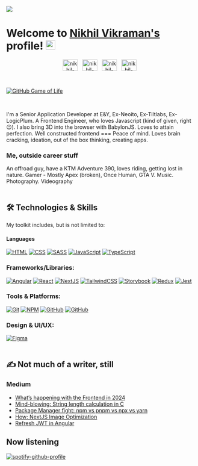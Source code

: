 ![](https://komarev.com/ghpvc/?username=vsnikhilvs&style=for-the-badge)
<br>
# Welcome to [Nikhil Vikraman's](https://vsnikhilvs.github.io/personal-site/) profile! <a href="https://vsnikhilvs.github.io/personal-site/"><img src="https://media.giphy.com/media/hvRJCLFzcasrR4ia7z/giphy.gif" width="25px"></a>

<p align='center'>
   <a href="https://www.linkedin.com/in/sknikhilvs5/" target="_blank"><img align="center" src="https://raw.githubusercontent.com/rahuldkjain/github-profile-readme-generator/master/src/images/icons/Social/linked-in-alt.svg" alt="nikhil-vikraman" height="30" width="40" /></a>&nbsp;&nbsp;
  <a href="https://medium.com/@vsnikhilvs" target="_blank"><img align="center" src="https://static-00.iconduck.com/assets.00/medium-icon-512x284-hpm5xywg.png" alt="nikhil-vikraman" height="30" width="40" /></a>&nbsp;&nbsp;
  <a href="https://dev.to/vsnikhilvs" target="_blank"><img align="center" src="https://www.iconbolt.com/preview/facebook/phosphor-bold/dev-to-logo.svg" alt="nikhil-vikraman" height="30" width="40" /></a>&nbsp;&nbsp;
  <a href="https://stackoverflow.com/users/16613907/vsnikhilvs" target="_blank"><img align="center" src="https://upload.wikimedia.org/wikipedia/commons/thumb/e/ef/Stack_Overflow_icon.svg/768px-Stack_Overflow_icon.svg.png" alt="nikhil-vikraman" height="30" width="40" /></a>&nbsp;&nbsp;
</p>

<br>

[![GitHub Game of Life](https://github4life.herokuapp.com/vsnikhilvs.gif?z=6)](https://github4life.herokuapp.com/vsnikhilvs)

<br>

I'm a Senior Application Developer at E&Y, Ex-Neoito, Ex-Tiltlabs, Ex-LogicPlum. A Frontend Engineer, who loves Javascript (kind of given, right 😉). I also bring 3D into the browser with BabylonJS. Loves to attain perfection. Well constructed frontend === Peace of mind. Loves brain cracking, ideation, out of the box thinking, creating apps.

### Me, outside career stuff
An offroad guy, have a KTM Adventure 390, loves riding, getting lost in nature. Gamer - Mostly Apex (broken), Once Human, GTA V. Music. Photography. Videography
<br>
<br>

## 🛠️ Technologies & Skills
My toolkit includes, but is not limited to:

 #### Languages 
<div>
  <a href="#"><img alt="HTML" src="https://img.shields.io/badge/HTML-E34F26.svg?logo=html5&logoColor=white&style=plastic"></a>
  <a href="#"><img alt="CSS" src="https://img.shields.io/badge/CSS-1572B6.svg?logo=css3&logoColor=white&style=plastic"></a>
  <a href="#"><img alt="SASS" src="https://img.shields.io/badge/Sass-hotpink.svg?logo=SASS&logoColor=white&style=plastic"></a>
  <a href="#"><img alt="JavaScript" src="https://img.shields.io/badge/JavaScript-F7DF1E.svg?logo=javascript&logoColor=black&style=plastic"></a>
  <a href="#"><img alt="TypeScript" src="https://img.shields.io/badge/TypeScript-007ACC.svg?logo=typescript&logoColor=white&style=plastic"></a>
</div>

### Frameworks/Libraries: 
<div>
  <a href="#"><img alt="Angular" src="https://img.shields.io/badge/Angular-dd1b16.svg?logo=angular&logoColor=white&style=plastic"></a>
  <a href="#"><img alt="React" src="https://img.shields.io/badge/React-61DAFB.svg?logo=react&logoColor=white&style=plastic"></a>
  <a href="#"><img alt="NextJS" src="https://img.shields.io/badge/Next.JS-000000.svg?logo=nextdotjs&logoColor=white&style=plastic"></a>
  <a href="#"><img alt="TailwindCSS" src="https://img.shields.io/badge/TailwindCSS-06B6D4.svg?logo=tailwindcss&logoColor=white&style=plastic"></a>
  <a href="#"><img alt="Storybook" src="https://img.shields.io/badge/Storybook-FF4785.svg?logo=storybook&logoColor=white&style=plastic"></a>
  <a href="#"><img alt="Redux" src="https://img.shields.io/badge/Redux-764ABC.svg?logo=redux&logoColor=white&style=plastic"></a>
  <a href="#"><img alt="Jest" src="https://img.shields.io/badge/Jest-C21325.svg?logo=jest&logoColor=white&style=plastic"></a>
</div>

### Tools & Platforms: 
<div>
 <a href="#"><img alt="Git" src="https://img.shields.io/badge/Git-F05032.svg?logo=git&logoColor=white&style=plastic"></a>
 <a href="#"><img alt="NPM" src="https://img.shields.io/badge/NPM-CB3837.svg?logo=npm&logoColor=white&style=plastic"></a>
 <a href="#"><img alt="GitHub" src="https://img.shields.io/badge/GitHub-181717.svg?logo=github&logoColor=white&style=plastic"></a>
 <a href="#"><img alt="GitHub" src="https://img.shields.io/badge/vscode-61DAFB?style=plastic"></a>
</div>

### Design & UI/UX: 
<div>
 <a href="#"><img alt="Figma" src="https://img.shields.io/badge/Figma-F24E1E.svg?logo=figma&logoColor=white&style=plastic"></a>
</div>
<br>

## ✍️ Not much of a writer, still
### Medium

- [What’s happening with the Frontend in 2024](https://vsnikhilvs.medium.com/whats-happening-with-the-frontend-in-2024-16b06e52a111)
- [Mind-blowing: String length calculation in C](https://vsnikhilvs.medium.com/mind-blowing-string-length-calculation-in-c-4101d71911b2)
- [Package Manager fight: npm vs pnpm vs npx vs yarn](https://vsnikhilvs.medium.com/package-manager-fight-npm-vs-pnpm-vs-npx-vs-yarn-vs-bun-425ceeeb88d8)
- [How: NextJS Image Optimization](https://vsnikhilvs.medium.com/how-nextjs-image-optimization-4d68929e445e)
- [Refresh JWT in Angular](https://vsnikhilvs.medium.com/refresh-jwt-with-angular-4262815537e2)

## Now listening
[![spotify-github-profile](https://spotify-github-profile.kittinanx.com/api/view?uid=31e7vnnqk2qm2vy6tctikijtp2bi&cover_image=true&theme=default&show_offline=false&background_color=121212&interchange=true)](https://spotify-github-profile.kittinanx.com/api/view?uid=31e7vnnqk2qm2vy6tctikijtp2bi&redirect=true)


